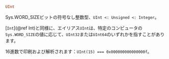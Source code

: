```julia
UInt
```

Sys.WORD_SIZEビットの符号なし整数型、`UInt <: Unsigned <: Integer`。

[`Int`](@ref Int)と同様に、エイリアス`UInt`は、特定のコンピュータの`Sys.WORD_SIZE`の値に応じて、`UInt32`または`UInt64`のいずれかを指すことがあります。

16進数で印刷および解析されます：`UInt(15) === 0x000000000000000f`。
